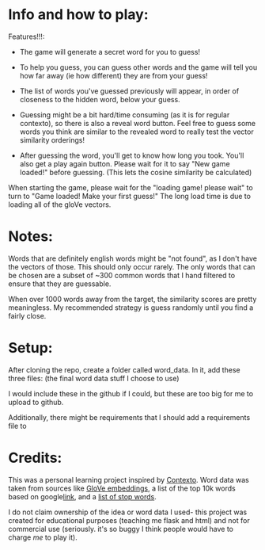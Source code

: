 # Info and how to play:
Features!!!: 
- The game will generate a secret word for you to guess!

- To help you guess, you can guess other words and the game will tell you how far away (ie how different) they are from your guess!

- The list of words you've guessed previously will appear, in order of closeness to the hidden word, below your guess.

- Guessing might be a bit hard/time consuming (as it is for regular contexto), so there is also a reveal word button. Feel free to guess some words you think are similar to the revealed word to really test the vector similarity orderings! 

- After guessing the word, you'll get to know how long you took. You'll also get a play again button. Please wait for it to say "New game loaded!" before guessing. (This lets the cosine similarity be calculated)


When starting the game, please wait for the "loading game! please wait" to turn to "Game loaded! Make your first guess!" The long load time is due to loading all of the gloVe vectors.

# Notes:
Words that are definitely english words might be "not found", as I don't have the vectors of those. This should only occur rarely. The only words that can be chosen are a subset of ~300 common words that I hand filtered to ensure that they are guessable.

When over 1000 words away from the target, the similarity scores are pretty meaningless. My recommended strategy is guess randomly until you find a fairly close. 

# Setup: 
After cloning the repo, create a folder called word_data. In it, add these three files:
(the final word data stuff I choose to use) 

I would include these in the github if I could, but these are too big for me to upload to github.

Additionally, there might be requirements that I should add a requirements file to

# Credits:
This was a personal learning project inspired by [Contexto](https://contexto.me/en/). Word data was taken from sources like [GloVe embeddings](https://www.kaggle.com/datasets/anmolkumar/glove-embeddings), a list of the top 10k words based on google[link](https://github.com/first20hours/google-10000-english), and a [list of stop words](https://www.kaggle.com/datasets/heeraldedhia/stop-words-in-28-languages?select=english.txt).

I do not claim ownership of the idea or word data I used- this project was created for educational purposes (teaching me flask and html) and not for commercial use (seriously. it's so buggy I think people would have to charge *me* to play it).